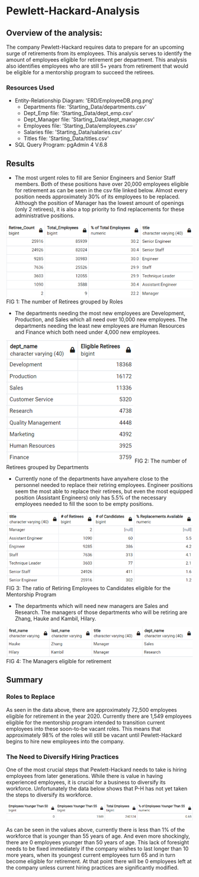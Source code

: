 # Pewlett-Hackard-Analysis

## Overview of the analysis:
<!-- Overview of the analysis: Explain the purpose of this analysis. -->
The company Pewlett-Hackard requires data to prepare for an upcoming surge of retirements from its employees. This analysis serves to identify the amount of employees eligible for retirement per department. This analysis also identifies employees who are still 5+ years from retirement that would be eligible for a mentorship program to succeed the retirees.

### Resources Used
* Entity-Relationship Diagram: 'ERD/EmployeeDB.png.png'
    * Departments file: 'Starting_Data/departments.csv'
    * Dept_Emp file: 'Starting_Data/dept_emp.csv'
    * Dept_Manager file: 'Starting_Data/dept_manager.csv'
    * Employees file: 'Starting_Data/employees.csv'
    * Salaries file: 'Starting_Data/salaries.csv'
    * Titles file: 'Starting_Data/titles.csv'
* SQL Query Program: pgAdmin 4 V.6.8

<!-- Results: Provide a bulleted list with four major points from the two analysis deliverables. Use images as support where needed. -->
## Results
* The most urgent roles to fill are Senior Engineers and Senior Staff members. Both of these positions have over 20,000 employees eligible for retirement as can be seen in the csv file linked below. Almost every position needs approximately 30% of its employees to be replaced. Although the position of Manager has the lowest amount of openings (only 2 retirees), it is also a top priority to find replacements for these administrative positions.

![ian-zukowski](Supporting_Images/title_retiring_percentages.png)
FIG 1: The number of Retirees grouped by Roles

* The departments needing the most new employees are Development, Production, and Sales which all need over 10,000 new employees. The departments needing the least new employees are Human Resources and Finance which both need under 4,000 new employees.

![ian-zukowski](Supporting_Images/dept_retiree_count.png)
FIG 2: The number of Retirees grouped by Departments

* Currently none of the departments have anywhere close to the personnel needed to replace their retiring employees. Engineer positions seem the most able to replace their retirees, but even the most equipped position (Assistant Engineers) only has 5.5% of the necessary employees needed to fill the soon to be empty positions.

![ian-zukowski](Supporting_Images/available_replacements_percentages.png)
FIG 3: The ratio of Retiring Employees to Candidates eligible for the Mentorship Program

* The departments which will need new managers are Sales and Research. The managers of those departments who will be retiring are Zhang, Hauke and Kambil, Hilary.

![ian-zukowski](Supporting_Images/retiring_managers.png)
FIG 4: The Managers eligible for retirement

<!-- Summary: Provide high-level responses to the following questions, then provide two additional queries or tables that may provide more insight into the upcoming "silver tsunami."
How many roles will need to be filled as the "silver tsunami" begins to make an impact?
Are there enough qualified, retirement-ready employees in the departments to mentor the next generation of Pewlett Hackard employees? -->
## Summary
### Roles to Replace
As seen in the data above, there are approximately 72,500 employees eligible for retirement in the year 2020. Currently there are 1,549 employees eligible for the mentorship program intended to transition current employees into these soon-to-be vacant roles. This means that approximately 98% of the roles will still be vacant until Pewlett-Hackard begins to hire new employees into the company.

### The Need to Diversify Hiring Practices
One of the most crucial steps that Pewlett-Hackard needs to take is hiring employees from later generations. While there is value in having experienced employees, it is crucial for a business to diversify its workforce. Unfortunately the data below shows that P-H has not yet taken the steps to diversify its workforce. 

![ian-zukowski](Supporting_Images/young_employee_percentages.png)

As can be seen in the values above, currently there is less than 1% of the workforce that is younger than 55 years of age. And even more shockingly, there are 0 employees younger than 50 years of age. This lack of foresight needs to be fixed immediately if the company wishes to last longer than 10 more years, when its youngest current employees turn 65 and in turn become eligible for retirement. At that point there will be 0 employees left at the company unless current hiring practices are significantly modified.